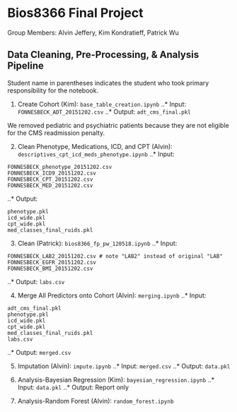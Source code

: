 # Bios8366 Final Project  

Group Members: Alvin Jeffery, Kim Kondratieff, Patrick Wu  

## Data Cleaning, Pre-Processing, & Analysis Pipeline  

Student name in parentheses indicates the student who took primary responsibility for the notebook.  

1. Create Cohort (Kim): `base_table_creation.ipynb`
..* Input: `FONNESBECK_ADT_20151202.csv`
..* Output: `adt_cms_final.pkl`

We removed pediatric and psychiatric patients because they are not eligible for the CMS readmission penalty.  

2. Clean Phenotype, Medications, ICD, and CPT (Alvin): `descriptives_cpt_icd_meds_phenotype.ipynb`
..* Input: 
```
FONNESBECK_phenotype_20151202.csv
FONNESBECK_ICD9_20151202.csv
FONNESBECK_CPT_20151202.csv
FONNESBECK_MED_20151202.csv
```
..* Output: 
```
phenotype.pkl
icd_wide.pkl
cpt_wide.pkl
med_classes_final_ruids.pkl
```

3. Clean (Patrick): `bios8366_fp_pw_120518.ipynb`
..* Input: 
```
FONNESBECK_LAB2_20151202.csv # note "LAB2" instead of original "LAB"
FONNESBECK_EGFR_20151202.csv
FONNESBECK_BMI_20151202.csv
```
..* Output: `labs.csv`

4. Merge All Predictors onto Cohort (Alvin): `merging.ipynb`
..* Input: 
```
adt_cms_final.pkl  
phenotype.pkl  
icd_wide.pkl  
cpt_wide.pkl  
med_classes_final_ruids.pkl
labs.csv
```
..* Output: `merged.csv`

5. Imputation (Alvin): `impute.ipynb`
..* Input: `merged.csv`
..* Output: `data.pkl`

6. Analysis-Bayesian Regression (Kim): `bayesian_regression.ipynb`
..* Input: `data.pkl`
..* Output: Report only

7. Analysis-Random Forest (Alvin): `random_forest.ipynb`


